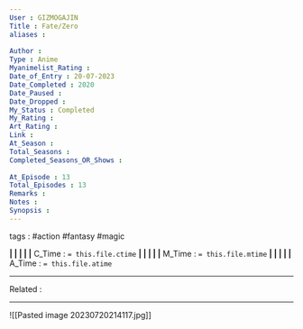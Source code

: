 ```yaml
---
User : GIZMOGAJIN
Title : Fate/Zero
aliases : 
 
Author : 
Type : Anime
Myanimelist_Rating : 
Date_of_Entry : 20-07-2023 
Date_Completed : 2020
Date_Paused : 
Date_Dropped : 
My_Status : Completed
My_Rating : 
Art_Rating : 
Link : 
At_Season : 
Total_Seasons : 
Completed_Seasons_OR_Shows : 
 
At_Episode : 13
Total_Episodes : 13
Remarks : 
Notes : 
Synopsis : 
---
```

 tags : #action #fantasy #magic 

**|  |  |  |  |** C_Time : `= this.file.ctime` **|  |  |  |  |** M_Time : `= this.file.mtime` **|  |  |  |  |** A_Time : `= this.file.atime` 

---
Related : 

---
![[Pasted image 20230720214117.jpg]]